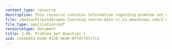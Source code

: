 ```yaml
---
content_type: resource
description: This resource contains information regarding problem set question 1.
file: /media/https%3A/open-learning-course-data-rc.s3.amazonaws.com/2-96-management-in-engineering-fall-2012/ce5e6953b2d601209ea00ffd7797cfc3_MIT2_96F12_psetq01.pdf
file_type: application/pdf
resourcetype: Document
title: 2.96, Problem Set Question 1
uid: ce5e6953-b2d6-0120-9ea0-0ffd7797cfc3
---
```

